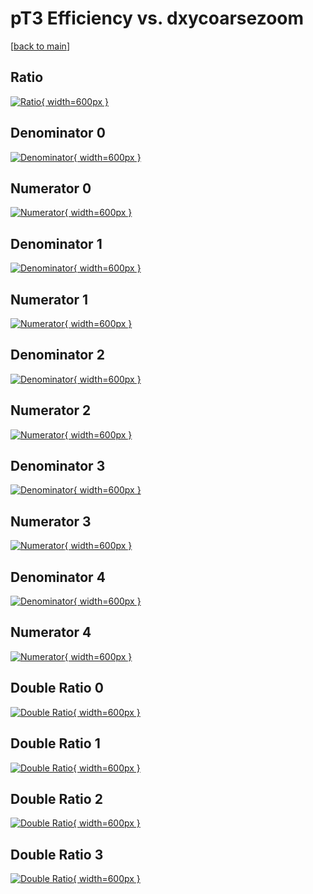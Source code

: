 # pT3 Efficiency vs. dxycoarsezoom

[[back to main](./)]



## Ratio

[![Ratio](../mtv/var/pT3_vtr_11_0_eff_dxycoarsezoom.png){ width=600px }](../mtv/var/pT3_vtr_11_0_eff_dxycoarsezoom.pdf)

## Denominator 0

[![Denominator](../mtv/den/pT3_vtr_11_0_eff_dxycoarsezoom_den0.png){ width=600px }](../mtv/den/pT3_vtr_11_0_eff_dxycoarsezoom_den0.pdf)

## Numerator 0

[![Numerator](../mtv/num/pT3_vtr_11_0_eff_dxycoarsezoom_num0.png){ width=600px }](../mtv/num/pT3_vtr_11_0_eff_dxycoarsezoom_num0.pdf)

## Denominator 1

[![Denominator](../mtv/den/pT3_vtr_11_0_eff_dxycoarsezoom_den1.png){ width=600px }](../mtv/den/pT3_vtr_11_0_eff_dxycoarsezoom_den1.pdf)

## Numerator 1

[![Numerator](../mtv/num/pT3_vtr_11_0_eff_dxycoarsezoom_num1.png){ width=600px }](../mtv/num/pT3_vtr_11_0_eff_dxycoarsezoom_num1.pdf)

## Denominator 2

[![Denominator](../mtv/den/pT3_vtr_11_0_eff_dxycoarsezoom_den2.png){ width=600px }](../mtv/den/pT3_vtr_11_0_eff_dxycoarsezoom_den2.pdf)

## Numerator 2

[![Numerator](../mtv/num/pT3_vtr_11_0_eff_dxycoarsezoom_num2.png){ width=600px }](../mtv/num/pT3_vtr_11_0_eff_dxycoarsezoom_num2.pdf)

## Denominator 3

[![Denominator](../mtv/den/pT3_vtr_11_0_eff_dxycoarsezoom_den3.png){ width=600px }](../mtv/den/pT3_vtr_11_0_eff_dxycoarsezoom_den3.pdf)

## Numerator 3

[![Numerator](../mtv/num/pT3_vtr_11_0_eff_dxycoarsezoom_num3.png){ width=600px }](../mtv/num/pT3_vtr_11_0_eff_dxycoarsezoom_num3.pdf)

## Denominator 4

[![Denominator](../mtv/den/pT3_vtr_11_0_eff_dxycoarsezoom_den4.png){ width=600px }](../mtv/den/pT3_vtr_11_0_eff_dxycoarsezoom_den4.pdf)

## Numerator 4

[![Numerator](../mtv/num/pT3_vtr_11_0_eff_dxycoarsezoom_num4.png){ width=600px }](../mtv/num/pT3_vtr_11_0_eff_dxycoarsezoom_num4.pdf)

## Double Ratio 0

[![Double Ratio](../mtv/ratio/pT3_vtr_11_0_eff_dxycoarsezoom_ratio0.png){ width=600px }](../mtv/ratio/pT3_vtr_11_0_eff_dxycoarsezoom_ratio0.pdf)

## Double Ratio 1

[![Double Ratio](../mtv/ratio/pT3_vtr_11_0_eff_dxycoarsezoom_ratio1.png){ width=600px }](../mtv/ratio/pT3_vtr_11_0_eff_dxycoarsezoom_ratio1.pdf)

## Double Ratio 2

[![Double Ratio](../mtv/ratio/pT3_vtr_11_0_eff_dxycoarsezoom_ratio2.png){ width=600px }](../mtv/ratio/pT3_vtr_11_0_eff_dxycoarsezoom_ratio2.pdf)

## Double Ratio 3

[![Double Ratio](../mtv/ratio/pT3_vtr_11_0_eff_dxycoarsezoom_ratio3.png){ width=600px }](../mtv/ratio/pT3_vtr_11_0_eff_dxycoarsezoom_ratio3.pdf)

